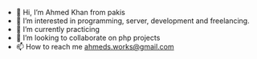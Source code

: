 - 👋 Hi, I’m Ahmed Khan from pakis
- 👀 I’m interested in programming, server, development and freelancing. 
- 🌱 I’m currently practicing 
- 💞️ I’m looking to collaborate on php projects
- 📫 How to reach me ahmeds.works@gmail.com

<!---
Ahmed-pk/Ahmed-pk is a ✨ special ✨ repository because its `README.md` (this file) appears on your GitHub profile.
You can click the Preview link to take a look at your changes.
--->
